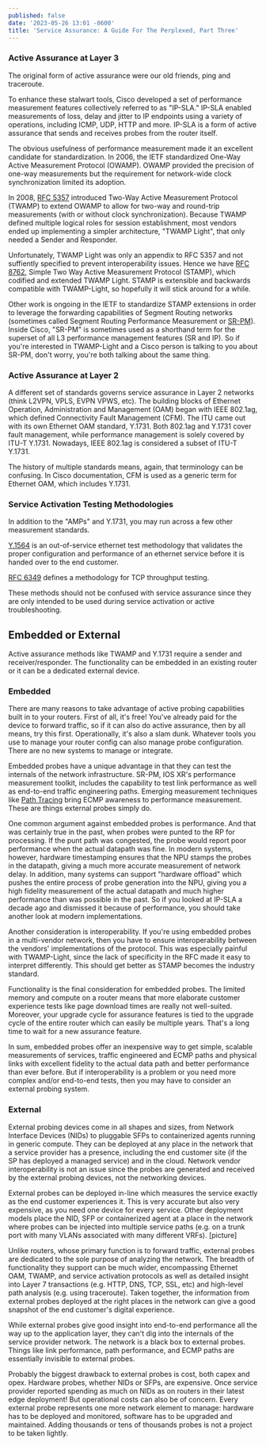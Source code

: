 ```yaml
---
published: false
date: '2023-05-26 13:01 -0600'
title: 'Service Assurance: A Guide For The Perplexed, Part Three'
---
```

### Active Assurance at Layer 3
The original form of active assurance were our old friends, ping and traceroute.

To enhance these stalwart tools, Cisco developed a set of performance measurement features collectively referred to as "IP-SLA."  IP-SLA enabled measurements of loss, delay and jitter to IP endpoints using a variety of operations, including ICMP, UDP, HTTP and more. IP-SLA is a form of active assurance that sends and receives probes from the router itself.

The obvious usefulness of performance measurement made it an excellent candidate for standardization.  In 2006, the IETF standardized One-Way Active Measurement Protocol (OWAMP). OWAMP provided the precision of one-way measurements but the requirement for network-wide clock synchronization limited its adoption.  

In 2008, [RFC 5357](https://datatracker.ietf.org/doc/html/rfc5357) introduced Two-Way Active Measurement Protocol (TWAMP) to extend OWAMP to allow for two-way and round-trip measurements (with or without clock synchronization). Because TWAMP defined multiple logical roles for session establishment, most vendors ended up implementing a simpler architecture, "TWAMP Light", that only needed a Sender and Responder.  

Unfortunately, TWAMP Light was only an appendix to RFC 5357 and not suffiently specified to prevent interoperability issues.  Hence we have [RFC 8762](https://datatracker.ietf.org/doc/html/rfc8762), Simple Two Way Active Measurement Protocol (STAMP), which codified and extended TWAMP Light. STAMP is extensible and backwards compatible with TWAMP-Light, so hopefully it will stick around for a while.

Other work is ongoing in the IETF to standardize STAMP extensions in order to leverage the forwarding capabilities of Segment Routing networks (sometimes called Segment Routing Performance Measurement or [SR-PM](https://datatracker.ietf.org/doc/draft-ietf-ippm-stamp-srpm/)).  Inside Cisco, "SR-PM" is sometimes used as a shorthand term for the superset of all L3 performance management features (SR and IP).  So if you're interested in TWAMP-Light and a Cisco person is talking to you about SR-PM, don't worry, you're both talking about the same thing.

### Active Assurance at Layer 2

A different set of standards governs service assurance in Layer 2 networks (think L2VPN, VPLS, EVPN VPWS, etc).  The building blocks of Ethernet Operation, Administration and Management (OAM) began with IEEE 802.1ag, which defined Connectivity Fault Management (CFM).  The ITU came out with its own Ethernet OAM standard, Y.1731. Both 802.1ag and Y.1731 cover fault management, while performance management is solely covered by ITU-T Y.1731. Nowadays, IEEE 802.1ag is considered a subset of ITU-T Y.1731.

The history of multiple standards means, again, that terminology can be confusing.  In Cisco documentation, CFM is used as a generic term for Ethernet OAM, which includes Y.1731.

### Service Activation Testing Methodologies

In addition to the "AMPs" and Y.1731, you may run across a few other measurement standards. 

[Y.1564](https://www.itu.int/rec/T-REC-Y.1564-201602-I/en) is an out-of-service ethernet test methodology that validates the proper configuration and performance of an ethernet service before it is handed over to the end customer.  

[RFC 6349](https://www.ietf.org/rfc/rfc6349.txt) defines a methodology for TCP throughput testing.

These methods should not be confused with service assurance since they are only intended to be used during service activation or active troubleshooting.

## Embedded or External

Active assurance methods like TWAMP and Y.1731 require a sender and receiver/responder.  The functionality can be embedded in an existing router or it can be a dedicated external device.

### Embedded
There are many reasons to take advantage of active probing capabilities built in to your routers.  First of all, it's free!  You've already paid for the device to forward traffic, so if it can also do active assurance, then by all means, try this first.  Operationally, it's also a slam dunk.  Whatever tools you use to manage your router config can also manage probe configuration.  There are no new systems to manage or integrate.

Embedded probes have a unique advantage in that they can test the internals of the network infrastructure. SR-PM, IOS XR's performance measurement toolkit, includes the capability to test link performance as well as end-to-end traffic engineering paths. Emerging measurement techniques like [Path Tracing](https://datatracker.ietf.org/doc/draft-filsfils-spring-path-tracing/) bring ECMP awareness to performance measurement.  These are things external probes simply do.

One common argument against embedded probes is performance.  And that was certainly true in the past, when probes were punted to the RP for processing. If the punt path was congested, the probe would report poor performance when the actual datapath was fine. In modern systems, however, hardware timestamping ensures that the NPU stamps the probes in the datapath, giving a much more accurate measurement of network delay.  In addition, many systems can support "hardware offload" which pushes the entire process of probe generation into the NPU, giving you a high fidelity measurement of the actual datapath and much higher performance than was possible in the past.  So if you looked at IP-SLA a decade ago and dismissed it because of performance, you should take another look at modern implementations.

Another consideration is interoperability.  If you're using embedded probes in a multi-vendor network, then you have to ensure interoperability between the vendors' implementations of the protocol.  This was especially painful with TWAMP-Light, since the lack of specificity in the RFC made it easy to interpret differently.  This should get better as STAMP becomes the industry standard.

Functionality is the final consideration for embedded probes. The limited memory and compute on a router means that more elaborate customer experience tests like page download times are really not well-suited.  Moreover, your upgrade cycle for assurance features is tied to the upgrade cycle of the entire router which can easily be multiple years.  That's a long time to wait for a new assurance feature.

In sum, embedded probes offer an inexpensive way to get simple, scalable measurements of services, traffic engineered and ECMP paths and physical links with excellent fidelity to the actual data path and better performance than ever before. But if interoperability is a problem or you need more complex and/or end-to-end tests, then you may have to consider an external probing system.

### External
External probing devices come in all shapes and sizes, from Network Interface Devices (NIDs) to pluggable SFPs to containerized agents running in generic compute.  They can be deployed at any place in the network that a service provider has a presence, including the end customer site (if the SP has deployed a managed service) and in the cloud. Network vendor interoperability is not an issue since the probes are generated and received by the external probing devices, not the networking devices.

External probes can be deployed in-line which measures the service exactly as the end customer experiences it. This is very accurate but also very expensive, as you need one device for every service.  Other deployment models place the NID, SFP or containerized agent at a place in the network where probes can be injected into multiple service paths (e.g. on a trunk port with many VLANs associated with many different VRFs).
[picture]

Unlike routers, whose primary function is to forward traffic, external probes are dedicated to the sole purpose of analyzing the network. The breadth of functionality they support can be much wider, encompassing Ethernet OAM, TWAMP, and service activation protocols as well as detailed insight into Layer 7 transactions (e.g. HTTP, DNS, TCP, SSL, etc) and high-level path analysis (e.g. using traceroute). Taken together, the information from external probes deployed at the right places in the network can give a good snapshot of the end customer's digital experience.

While external probes give good insight into end-to-end performance all the way up to the application layer, they can't dig into the internals of the service provider network.  The network is a black box to external probes. Things like link performance, path performance, and ECMP paths are essentially invisible to external probes.  

Probably the biggest drawback to external probes is cost, both capex and opex.  Hardware probes, whether NIDs or SFPs, are expensive.  Once service provider reported spending as much on NIDs as on routers in their latest edge deployment!  But operational costs can also be of concern.  Every external probe represents one more network element to manage: hardware has to be deployed and monitored, software has to be upgraded and maintained.  Adding thousands or tens of thousands probes is not a project to be taken lightly.
